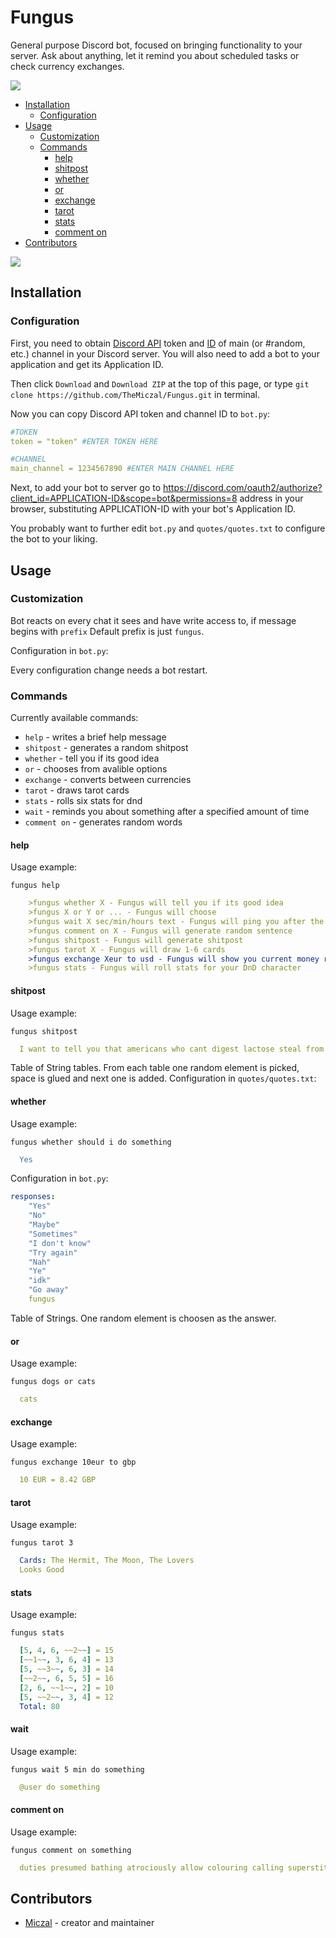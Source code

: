 
<h1>Fungus</h1>

<p>
General purpose Discord bot, focused on bringing functionality to your server. Ask about anything, let it remind you about scheduled tasks or check currency exchanges.
</p>
<p></p>

<img src="screenshots/avatar.png">

<!-- TOC -->

- [Installation](#installation)
  - [Configuration](#configuration)
- [Usage](#usage)
  - [Customization](#customization)
  - [Commands](#commands)
    - [help](#help)
    - [shitpost](#shitpost)
    - [whether](#whether)
    - [or](#or)
    - [exchange](#exchange)
    - [tarot](#tarot)
    - [stats](#stats)
    - [comment on](#comment_on)
- [Contributors](#contributors)

<!-- /TOC -->

<img src="screenshots/screen1.png">

## Installation

### Configuration

First, you need to obtain [Discord API](https://discord.com/developers/applications) token and [ID](https://support.discord.com/hc/en-us/articles/206346498-Where-can-I-find-my-User-Server-Message-ID-) of main (or #random, etc.) channel in your Discord server. You will also need to add a bot to your application and get its Application ID.

Then click `Download` and `Download ZIP` at the top of this page, or type `git clone https://github.com/TheMiczal/Fungus.git` in terminal.

Now you can copy Discord API token and channel ID to `bot.py`:

```yaml
#TOKEN
token = "token" #ENTER TOKEN HERE

#CHANNEL
main_channel = 1234567890 #ENTER MAIN CHANNEL HERE
```

Next, to add your bot to server go to <a href="https://discord.com/oauth2/authorize?client_id=APPLICATION-ID&scope=bot&permissions=8">https://discord.com/oauth2/authorize?client_id=APPLICATION-ID&scope=bot&permissions=8</a> address in your browser, substituting APPLICATION-ID with your bot's Application ID.

You probably want to further edit `bot.py` and `quotes/quotes.txt` to configure the bot to your liking.

## Usage

### Customization

Bot reacts on every chat it sees and have write access to, if message begins with `prefix` Default prefix is just `fungus`.

Configuration in `bot.py`:

Every configuration change needs a bot restart.

### Commands

Currently available commands:

- `help` - writes a brief help message
- `shitpost` - generates a random shitpost
- `whether` - tell you if its good idea
- `or` - chooses from avalible options
- `exchange` - converts between currencies
- `tarot` - draws tarot cards
- `stats` - rolls six stats for dnd
- `wait` - reminds you about something after a specified amount of time
- `comment on` - generates random words

#### help

Usage example:

```
fungus help
```

```yml
    >fungus whether X - Fungus will tell you if its good idea
    >fungus X or Y or ... - Fungus will choose
    >fungus wait X sec/min/hours text - Fungus will ping you after the time entered
    >fungus comment on X - Fungus will generate random sentence
    >fungus shitpost - Fungus will generate shitpost
    >fungus tarot X - Fungus will draw 1-6 cards
    >fungus exchange Xeur to usd - Fungus will show you current money rate. Note: Fungus uses polish api, so it converts to PLN by default.
    >fungus stats - Fungus will roll stats for your DnD character
```

#### shitpost

Usage example:

```
fungus shitpost
```

```yml
  I want to tell you that americans who cant digest lactose steal from us in order to destabilize our society and this is why our country is dying
```

Table of String tables. From each table one random element is picked, space is glued and next one is added.
Configuration in `quotes/quotes.txt`:

#### whether

Usage example:

```
fungus whether should i do something
```

```yml
  Yes
```

Configuration in `bot.py`:

```yml
responses:
    "Yes"
    "No"
    "Maybe"
    "Sometimes"
    "I don't know"
    "Try again"
    "Nah"
    "Ye"
    "idk"
    "Go away"
    fungus
```

Table of Strings. One random element is choosen as the answer.

#### or

Usage example:

```
fungus dogs or cats
```

```yml
  cats
```

#### exchange

Usage example:

```
fungus exchange 10eur to gbp 
```

```yml
  10 EUR = 8.42 GBP
```

#### tarot

Usage example:

```
fungus tarot 3
```

```yml
  Cards: The Hermit, The Moon, The Lovers
  Looks Good
```

#### stats

Usage example:

```
fungus stats
```

```yml
  [5, 4, 6, ~~2~~] = 15
  [~~1~~, 3, 6, 4] = 13
  [5, ~~3~~, 6, 3] = 14
  [~~2~~, 6, 5, 5] = 16
  [2, 6, ~~1~~, 2] = 10
  [5, ~~2~~, 3, 4] = 12
  Total: 80
```

#### wait

Usage example:

```
fungus wait 5 min do something
```

```yml
  @user do something
```


#### comment on

Usage example:

```
fungus comment on something
```

```yml
  duties presumed bathing atrociously allow colouring calling superstitious
```

## Contributors

- [Miczal](https://github.com/TheMiczal) - creator and maintainer
